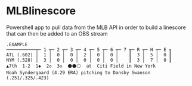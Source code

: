 # MLBlinescore
Powershell app to pull data from the MLB API in order to build a linescore that can then be added to an OBS stream

    .EXAMPLE
    ───────────┬─ 1 ┬─ 2 ┬─ 3 ┬─ 4 ┬─ 5 ┬─ 6 ┬─ 7 ╥─ R ┬─ H ┬─ E ╖
    ATL (.602) │  1 │  0 │  0 │  2 │  0 │  0 │    ║  3 │  5 │  0 ║ 
    NYM (.528) │  3 │  0 │  0 │  0 │  0 │  0 │    ║  3 │  7 │  0 ║
    ▲7th  1-2  1◆  2◇  3◇  ⚫⚫⚪  at  Citi Field in New York
    Noah Syndergaard (4.29 ERA) pitching to Dansby Swanson (.251/.325/.423) 
